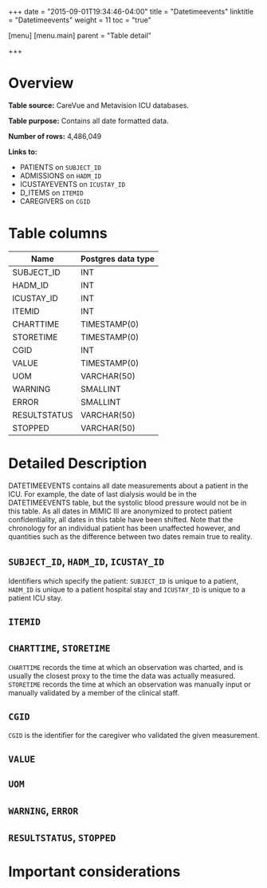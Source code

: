 +++
date = "2015-09-01T19:34:46-04:00"
title = "Datetimeevents"
linktitle = "Datetimeevents"
weight = 11
toc = "true"

[menu]
  [menu.main]
    parent = "Table detail"

+++

# Overview

**Table source:** CareVue and Metavision ICU databases.

**Table purpose:** Contains all date formatted data.

**Number of rows:** 4,486,049

**Links to:**

* PATIENTS on `SUBJECT_ID`
* ADMISSIONS on `HADM_ID`
* ICUSTAYEVENTS on `ICUSTAY_ID`
* D_ITEMS on `ITEMID`
* CAREGIVERS on `CGID`

# Table columns

Name | Postgres data type 
---- | ---- 
SUBJECT\_ID | INT
HADM\_ID | INT
ICUSTAY\_ID | INT
ITEMID | INT
CHARTTIME | TIMESTAMP(0)
STORETIME | TIMESTAMP(0)
CGID | INT
VALUE | TIMESTAMP(0)
UOM | VARCHAR(50)
WARNING | SMALLINT
ERROR | SMALLINT
RESULTSTATUS | VARCHAR(50)
STOPPED | VARCHAR(50)
	
# Detailed Description

DATETIMEEVENTS contains all date measurements about a patient in the ICU. For example, the date of last dialysis would be in the DATETIMEEVENTS table, but the systolic blood pressure would not be in this table. As all dates in MIMIC III are anonymized to protect patient confidentiality, all dates in this table have been shifted. Note that the chronology for an individual patient has been unaffected however, and quantities such as the difference between two dates remain true to reality.

## `SUBJECT_ID`, `HADM_ID`, `ICUSTAY_ID`

Identifiers which specify the patient: `SUBJECT_ID` is unique to a patient, `HADM_ID` is unique to a patient hospital stay and `ICUSTAY_ID` is unique to a patient ICU stay.

## `ITEMID`

## `CHARTTIME`, `STORETIME`

`CHARTTIME` records the time at which an observation was charted, and is usually the closest proxy to the time the data was actually measured. `STORETIME` records the time at which an observation was manually input or manually validated by a member of the clinical staff.

## `CGID`

`CGID` is the identifier for the caregiver who validated the given measurement.

## `VALUE`

## `UOM`

## `WARNING`, `ERROR`

## `RESULTSTATUS`, `STOPPED`


# Important considerations